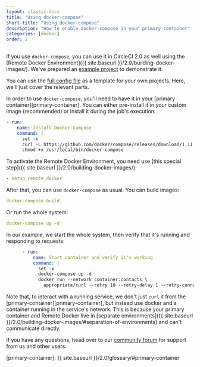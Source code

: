 ```yaml
---
layout: classic-docs
title: "Using docker-compose"
short-title: "Using docker-compose"
description: "How to enable docker-compose in your primary container"
categories: [docker]
order: 2
---
```


If you use `docker-compose`, you can use it in CircleCI 2.0 as well using the [Remote Docker Environment]({{ site.baseurl }}/2.0/building-docker-images/). We've prepared an [example project](https://github.com/circleci/cci-demo-docker/tree/docker-compose) to demonstrate it.

You can use the [full config file](https://github.com/circleci/cci-demo-docker/blob/docker-compose/.circleci/config.yml) as a template for your own projects. Here, we'll just cover the relevant parts.

In order to use `docker-compose`, you'll need to have it in your [primary container][primary-container]. You can either pre-install it in your custom image (recommended) or install it during the job's execution:

``` YAML
- run:
    name: Install Docker Compose
    command: |
      set -x
      curl -L https://github.com/docker/compose/releases/download/1.11.2/docker-compose-`uname -s`-`uname -m` > /usr/local/bin/docker-compose
      chmod +x /usr/local/bin/docker-compose
```

To activate the Remote Docker Environment, you need use [this special step]({{ site.baseurl }}/2.0/building-docker-images/):

``` YAML
- setup_remote_docker
```

After that, you can use `docker-compose` as usual. You can build images:

``` YAML
docker-compose build
```

Or run the whole system:

``` YAML
docker-compose up -d
```

In our example, we start the whole system, then verify that it's running and responding to requests:

``` YAML
      - run:
          name: Start container and verify it's working
          command: |
            set -x
            docker-compose up -d
            docker run --network container:contacts \
              appropriate/curl --retry 10 --retry-delay 1 --retry-connrefused http://localhost:8080/contacts/test
```

Note that, to interact with a running service, we don't just `curl` it from the [primary-container][primary-container], but instead use docker and a container running in the service's network. This is because your primary container and Remote Docker live in [separate environments]({{ site.baseurl }}/2.0/building-docker-images/#separation-of-environments) and can't communicate directly.

If you have any questions, head over to our [community forum](https://discuss.circleci.com/) for support from us and other users.

[primary-container]: {{ site.baseurl }}/2.0/glossary/#primary-container

